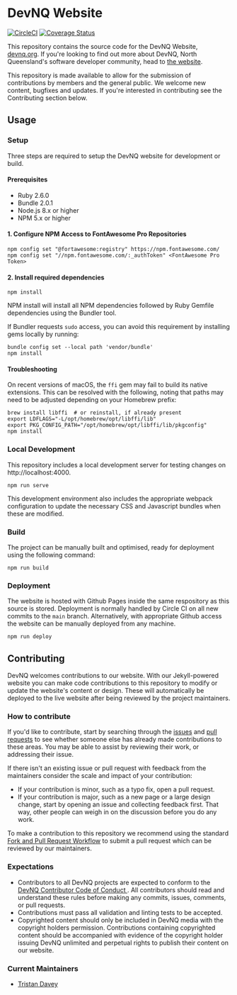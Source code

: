 # DevNQ Website

[![CircleCI](https://circleci.com/gh/devnq/devnq/tree/main.svg?style=svg)](https://circleci.com/gh/devnq/devnq/tree/main)
[![Coverage Status](https://coveralls.io/repos/github/devnq/devnq/badge.svg?branch=main)](https://coveralls.io/github/devnq/devnq?branch=main)

This repository contains the source code for the DevNQ Website,
[devnq.org](https://devnq.org). If you're looking to find out more about
DevNQ, North Queensland's software developer community, head to
[the website](https://devnq.org).

This repository is made available to allow for the submission of
contributions by members and the general public. We welcome new content,
bugfixes and updates. If you're interested in contributing see the
Contributing section below.

## Usage

### Setup

Three steps are required to setup the DevNQ website for development or
build.

#### Prerequisites

- Ruby 2.6.0
- Bundle 2.0.1
- Node.js 8.x or higher
- NPM 5.x or higher

#### 1. Configure NPM Access to FontAwesome Pro Repositories

```
npm config set "@fortawesome:registry" https://npm.fontawesome.com/
npm config set "//npm.fontawesome.com/:_authToken" <FontAwesome Pro Token>
```

#### 2. Install required dependencies

```
npm install
```

NPM install will install all NPM dependencies followed by Ruby Gemfile
dependencies using the Bundler tool.

If Bundler requests `sudo` access, you can avoid this requirement by
installing gems locally by running:

```
bundle config set --local path 'vendor/bundle'
npm install
```

#### Troubleshooting

On recent versions of macOS, the `ffi` gem may fail to build its native
extensions. This can be resolved with the following, noting that paths
may need to be adjusted depending on your Homebrew prefix:

```
brew install libffi  # or reinstall, if already present
export LDFLAGS="-L/opt/homebrew/opt/libffi/lib"
export PKG_CONFIG_PATH="/opt/homebrew/opt/libffi/lib/pkgconfig"
npm install
```

### Local Development

This repository includes a local development server for testing changes
 on http://localhost:4000.

```
npm run serve
```

This development environment also includes the appropriate webpack
configuration to update the necessary CSS and Javascript bundles when
these are modified.

### Build

The project can be manually built and optimised, ready for deployment
 using the following command:

```
npm run build
```

### Deployment

The website is hosted with Github Pages inside the same respository as
this source is stored. Deployment is normally handled by Circle CI on
all new commits to the `main` branch. Alternatively, with appropriate
Github access the website can be manually deployed from any machine.

```
npm run deploy
```

## Contributing

DevNQ welcomes contributions to our website. With our Jekyll-powered
 website you can make code contributions to this repository to modify or
 update the website's content or design. These will automatically be
 deployed to the live website after being reviewed by the project
 maintainers.

### How to contribute

If you'd like to contribute, start by searching through the
[issues](https://github.com/devnq/devnq/issues) and
[pull requests](https://github.com/devnq/devnq/pulls) to see whether
someone else has already made contributions to these areas. You may be
able to assist by reviewing their work, or addressing their issue.

If there isn't an existing issue or pull request with feedback from the
maintainers consider the scale and impact of your contribution:
- If your contribution is minor, such as a typo fix, open a pull
request.
- If your contribution is major, such as a new page or a large design
change, start by opening an issue and collecting feedback first. That
way, other people can weigh in on the discussion before you do any work.

To make a contribution to this repository we recommend using the
standard [Fork and Pull Request
Workflow](https://gist.github.com/Chaser324/ce0505fbed06b947d962) to
submit a pull request which can be reviewed by our maintainers.

### Expectations

- Contributors to all DevNQ projects are expected to conform to the
[DevNQ Contributor Code of Conduct
](https://github.com/devnq/devnq/blob/main/CODE-OF-CONDUCT.md).
All contributors should read and understand these rules before making
any commits, issues, comments, or pull requests.
- Contributions must pass all validation and linting tests to be
accepted.
- Copyrighted content should only be included in DevNQ media with the
copyright holders permission. Contributions containing copyrighted
content should be accompanied with evidence of the copyright holder
 issuing DevNQ unlimited and perpetual rights to publish their content
 on our website.

### Current Maintainers

- [Tristan Davey](https://github.com/tjdavey)
